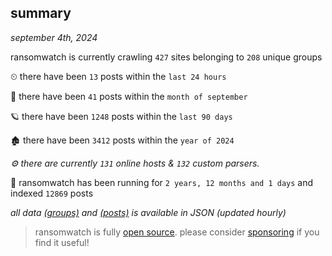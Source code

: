 
## summary
_september 4th, 2024_

ransomwatch is currently crawling `427` sites belonging to `208` unique groups

⏲ there have been `13` posts within the `last 24 hours`

🦈 there have been `41` posts within the `month of september`

🪐 there have been `1248` posts within the `last 90 days`

🏚 there have been `3412` posts within the `year of 2024`

_⚙️ there are currently `131` online hosts & `132` custom parsers._

🦕 ransomwatch has been running for `2 years, 12 months and 1 days` and indexed `12869` posts

_all data  [(groups)](http://ransomwhat.telemetry.ltd/groups) and [(posts)](http://ransomwhat.telemetry.ltd/posts) is available in JSON (updated hourly)_

> ransomwatch is fully [open source](https://github.com/joshhighet/ransomwatch#ransomwatch--). please consider [sponsoring](https://github.com/sponsors/joshhighet) if you find it useful!
